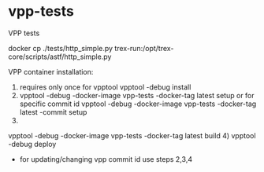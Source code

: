 # vpp-tests
VPP tests

docker cp ./tests/http_simple.py trex-run:/opt/trex-core/scripts/astf/http_simple.py

VPP container installation:
1) requires only once for vpptool
  vpptool -debug install
2)
    vpptool -debug -docker-image vpp-tests -docker-tag latest setup
  or for specific commit id
    vpptool -debug -docker-image vpp-tests -docker-tag latest -commit <commit-id> setup
3)
  vpptool -debug -docker-image vpp-tests -docker-tag latest build
4)
  vpptool -debug deploy

- for updating/changing vpp commit id use steps 2,3,4
